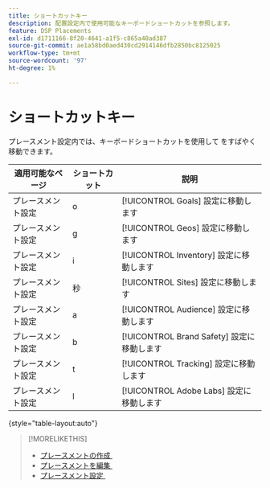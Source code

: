 ```yaml
---
title: ショートカットキー
description: 配置設定内で使用可能なキーボードショートカットを参照します。
feature: DSP Placements
exl-id: d1711166-8f20-4641-a1f5-c865a40ad387
source-git-commit: ae1a58bd0aed430cd2914146dfb2850bc8125025
workflow-type: tm+mt
source-wordcount: '97'
ht-degree: 1%

---
```


# ショートカットキー

プレースメント設定内では、キーボードショートカットを使用して <!-- and to create ads and placements --> をすばやく移動できます。

| 適用可能なページ | ショートカット | 説明 |
| ---------------| ----------- | ---------------------- |
| プレースメント設定 | o | [!UICONTROL Goals] 設定に移動します |
| プレースメント設定 | g | [!UICONTROL Geos] 設定に移動します |
| プレースメント設定 | i | [!UICONTROL Inventory] 設定に移動します |
| プレースメント設定 | 秒 | [!UICONTROL Sites] 設定に移動します |
| プレースメント設定 | a | [!UICONTROL Audience] 設定に移動します |
| プレースメント設定 | b | [!UICONTROL Brand Safety] 設定に移動します |
| プレースメント設定 | t | [!UICONTROL Tracking] 設定に移動します |
| プレースメント設定 | l | [!UICONTROL Adobe Labs] 設定に移動します |

{style="table-layout:auto"}

<!-- | Legacy placement settings | npv | Lets you create a new video placement | -->
<!-- | Legacy placement settings | npd | Lets you create a new display placement | -->
<!-- | Legacy placement settings | nav | Lets you create a new video ad | -->
<!-- | Legacy placement settings | nad | Lets you create a new display ad| -->

>[!MORELIKETHIS]
>
>* [&#x200B; プレースメントの作成 &#x200B;](/help/dsp/campaign-management/placements/placement-create.md)
>* [&#x200B; プレースメントを編集 &#x200B;](/help/dsp/campaign-management/placements/placement-edit.md)
>* [&#x200B; プレースメント設定 &#x200B;](/help/dsp/campaign-management/placements/placement-settings.md)
